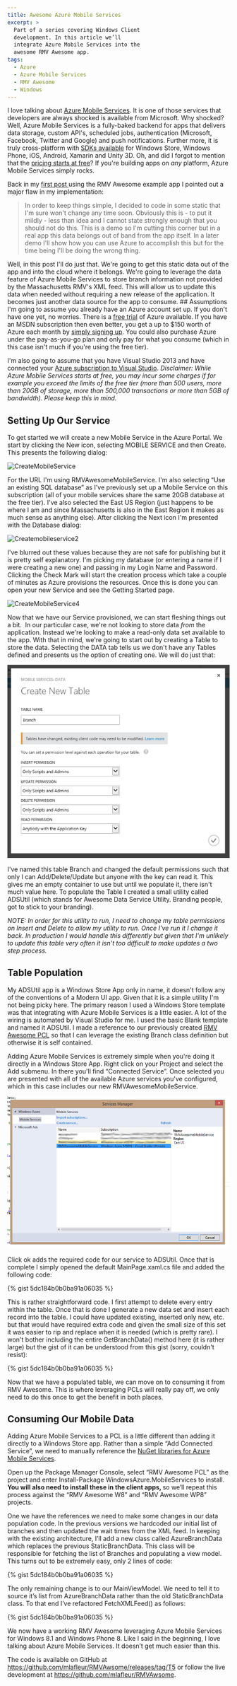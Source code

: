 ```yaml
---
title: Awesome Azure Mobile Services
excerpt: >
  Part of a series covering Windows Client
  development. In this article we’ll
  integrate Azure Mobile Services into the
  awesome RMV Awesome app.
tags:
  - Azure
  - Azure Mobile Services
  - RMV Awesome
  - Windows
---
```

I love talking about <a href="http://www.windowsazure.com/en-us/services/mobile-services/" target="_blank">Azure Mobile Services</a>. It is one of those services that developers are always shocked is available from Microsoft. Why shocked? Well, Azure Mobile Services is a fully-baked backend for apps that delivers data storage, custom API's, scheduled jobs, authentication (Microsoft, Facebook, Twitter and Google) and push notifications. Further more, it is truly cross-platform with <a href="http://www.windowsazure.com/en-us/develop/mobile/developer-tools/" target="_blank">SDKs available</a> for Windows Store, Windows Phone, iOS, Android, Xamarin and Unity 3D. Oh, and did I forgot to mention that the <a href="http://www.windowsazure.com/en-us/pricing/details/mobile-services/" target="_blank">pricing starts at free</a>? If you're building apps on <em>any</em> platform, Azure Mobile Services simply rocks.

Back in my <a title="RMV Awesome!" href="//massivescale.com/rmv-awesome/" target="_blank">first post </a>using the RMV Awesome example app I pointed out a major flaw in my implementation:
<blockquote>In order to keep things simple, I decided to code in some static that I'm sure won't change any time soon. Obviously this is - to put it mildly - less than idea and I cannot state strongly enough that you should not do this. This is a demo so I'm cutting this corner but in a real app this data belongs out of band from the app itself. In a later demo I'll show how you can use Azure to accomplish this but for the time being I'll be doing the wrong thing.</blockquote>
Well, in this post I'll do just that. We're going to get this static data out of the app and into the cloud where it belongs. We're going to leverage the data feature of Azure Mobile Services to store branch information not provided by the Massachusetts RMV's XML feed. This will allow us to update this data when needed without requiring a new release of the application. It becomes just another data source for the app to consume.
## Assumptions
I'm going to assume you already have an Azure account set up. If you don't have one yet, no worries. There is a <a href="http://www.windowsazure.com/en-us/pricing/free-trial/" target="_blank">free trial</a> of Azure available. If you have an MSDN subscription then even better, you get a up to $150 worth of Azure each month by <a href="http://www.windowsazure.com/en-us/pricing/member-offers/msdn-benefits/" target="_blank">simply signing up</a>. You could also purchase Azure under the pay-as-you-go plan and only pay for what you consume (which in this case isn't much if you're using the free tier).

I'm also going to assume that you have Visual Studio 2013 and have connected your <a href="http://msdn.microsoft.com/en-us/library/windowsazure/gg551722.aspx" target="_blank">Azure subscription to Visual Studio</a>.
<em>Disclaimer: While Azure Mobile Services starts at free, you may incur some charges if for example you exceed the limits of the free tier (more than 500 users, more than 20GB of storage, more than 500,000 transactions or more than 5GB of bandwidth). Please keep this in mind. </em>


## Setting Up Our Service
To get started we will create a new Mobile Service in the Azure Portal. We start by clicking the New icon, selecting MOBILE SERVICE and then Create. This presents the following dialog:

<img title="CreateMobileService" src="/assets/wp/2014/02/CreateMobileService.png" alt="CreateMobileService" border="0" />

For the URL I'm using RMVAwesomeMobileService. I'm also selecting “Use an existing SQL database” as I've previously set up a Mobile Service on this subscription (all of your mobile services share the same 20GB database at the free tier). I've also selected the East US Region (just happens to be where I am and since Massachusetts is also in the East Region it makes as much sense as anything else). After clicking the Next icon I'm presented with the Database dialog:

<img title="Createmobileservice2" src="/assets/wp/2014/02/createmobileservice2.png" alt="Createmobileservice2" border="0" />

I've blurred out these values because they are not safe for publishing but it is pretty self explanatory. I'm picking my database (or entering a name if I were creating a new one) and passing in my Login Name and Password. Clicking the Check Mark will start the creation process which take a couple of minutes as Azure provisions the resources. Once this is done you can open your new Service and see the Getting Started page.

<img title="CreateMobileService4" src="/assets/wp/2014/02/CreateMobileService4.png" alt="CreateMobileService4" border="0" />

Now that we have our Service provisioned, we can start fleshing things out a bit.  In our particular case, we're not looking to store data <em>from </em>the application. Instead we're looking to make a read-only data set available to the app. With that in mind, we're going to start out by creating a Table to store the data. Selecting the DATA tab tells us we don't have any Tables defined and presents us the option of creating one. We will do just that:

<img title="CreateBranchTable" src="/assets/wp/2014/02/CreateBranchTable.png" alt="CreateBranchTable" border="0" />

I've named this table Branch and changed the default permissions such that only I can Add/Delete/Update but anyone with the key can read it. This gives me an empty container to use but until we populate it, there isn't much value here. To populate the Table I created a small utility called ADSUtil (which stands for Awesome Data Service Utility. Branding people, got to stick to your branding).

<em>NOTE: In order for this utility to run, I need to change my table permissions on Insert and Delete to allow my utility to run. Once I've run it I change it back. In production I would handle this differently but given that I'm unlikely to update this table very often it isn't too difficult to make updates a two step process.</em>
## Table Population
My ADSUtil app is a Windows Store App only in name, it doesn't follow any of the conventions of a Modern UI app. Given that it is a simple utility I'm not being picky here. The primary reason I used a Windows Store template was that integrating with Azure Mobile Services is a little easier. A lot of the wiring is automated by Visual Studio for me. I used the basic Blank template and named it ADSUtil. I made a reference to our previously created <a title="Leveraging Portable Class Libraries" href="//massivescale.com/leveraging-portable-class-libraries/">RMV Awesome PCL</a> so that I can leverage the existing Branch class definition but otherwise it is self contained.

Adding Azure Mobile Services is extremely simple when you're doing it directly in a Windows Store App. Right click on your Project and select the Add submenu. In there you'll find “Connected Service”. Once selected you are presented with all of the available Azure services you've configured, which in this case includes our new RMVAwesomeMobileService.

<img title="AddConnectedService" src="/assets/wp/2014/02/AddConnectedService.png" alt="AddConnectedService" border="0" />

Click ok adds the required code for our service to ADSUtil. Once that is complete I simply opened the default MainPage.xaml.cs file and added the following code:

{% gist 5dc184b0b0ba91a06035  %}

This is rather straightforward code. I first attempt to delete every entry within the table. Once that is done I generate a new data set and insert each record into the table. I could have updated existing, inserted only new, etc. but that would have required extra code and given the small size of this set it was easier to rip and replace when it is needed (which is pretty rare). I won't bother including the entire GetBranchData() method here (it is rather large) but the gist of it can be understood from this gist (sorry, couldn't resist):

{% gist 5dc184b0b0ba91a06035  %}

Now that we have a populated table, we can move on to consuming it from RMV Awesome. This is where leveraging PCLs will really pay off, we only need to do this once to get the benefit in both places.
## Consuming Our Mobile Data
Adding Azure Mobile Services to a PCL is a little different than adding it directly to a Windows Store app. Rather than a simple “Add Connected Service”, we need to manually reference the <a href="http://www.nuget.org/packages/WindowsAzure.MobileServices/" target="_blank">NuGet libraries for Azure Mobile Services</a>.

Open up the Package Manager Console, select “RMV Awesome PCL” as the project and enter Install-Package WindowsAzure.MobileServices to install. <strong>You will also need to install these in the client apps, </strong>so we’ll repeat this process against the “RMV Awesome W8” and “RMV Awesome WP8” projects.

One we have the references we need to make some changes in our data population code. In the previous versions we hardcoded our initial list of branches and then updated the wait times from the XML feed. In keeping with the existing architecture, I’ll add a new class called AzureBranchData which replaces the previous StaticBranchData. This class will be responsible for fetching the list of Branches and populating a view model.  This turns out to be extremely easy, only 2 lines of code:

{% gist 5dc184b0b0ba91a06035  %}

The only remaining change is to our MainViewModel. We need to tell it to source it’s list from AzureBranchData rather than the old StaticBranchData class. To that end I’ve refactored FetchXMLFeed() as follows:

{% gist 5dc184b0b0ba91a06035  %}

We now have a working RMV Awesome leveraging Azure Mobile Services for Windows 8.1 and Windows Phone 8. Like I said in the beginning, I love talking about Azure Mobile Services. It doesn’t get much easier than this.

 

The code is available on GitHub at <a href="https://github.com/mlafleur/RMVAwsome/releases/tag/T5">https://github.com/mlafleur/RMVAwsome/releases/tag/T5</a> or follow the live development at <a href="https://github.com/mlafleur/RMVAwsome">https://github.com/mlafleur/RMVAwsome</a>.